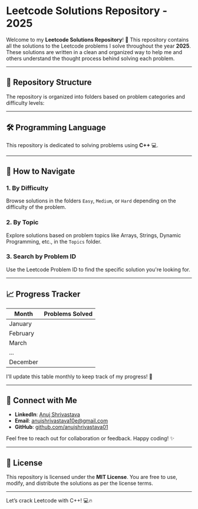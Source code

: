 # Leetcode Solutions Repository - 2025

Welcome to my **Leetcode Solutions Repository**! 🚀 This repository contains all the solutions to the Leetcode problems I solve throughout the year **2025**. These solutions are written in a clean and organized way to help me and others understand the thought process behind solving each problem.

---

## 📂 Repository Structure

The repository is organized into folders based on problem categories and difficulty levels:


---

## 🛠️ Programming Language

This repository is dedicated to solving problems using **C++** 💻.

---

## 📑 How to Navigate

### 1. **By Difficulty**
Browse solutions in the folders `Easy`, `Medium`, or `Hard` depending on the difficulty of the problem.

### 2. **By Topic**
Explore solutions based on problem topics like Arrays, Strings, Dynamic Programming, etc., in the `Topics` folder.

### 3. **Search by Problem ID**
Use the Leetcode Problem ID to find the specific solution you're looking for.

---

## 📈 Progress Tracker

| Month       | Problems Solved |
|-------------|-----------------|
| January     |  |
| February    |  |
| March       |  |
| ...         |  |
| December    |  |

I'll update this table monthly to keep track of my progress! 💪

---

## 🤝 Connect with Me

- **LinkedIn**: [Anuj Shrivastava](https://www.linkedin.com/in/anuj-shrivastava-949645299/)
- **Email**: [anujshrivastava10e@gmail.com](mailto:anujshrivastava10e@gmail.com)
- **GitHub**: [github.com/anujshrivastava01](https://github.com/Anujshrivastava01)

Feel free to reach out for collaboration or feedback. Happy coding! ✨

---

## 📜 License

This repository is licensed under the **MIT License**. You are free to use, modify, and distribute the solutions as per the license terms.

---

Let’s crack Leetcode with C++! 💻🔥
